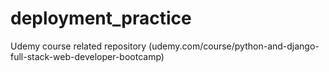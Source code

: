 # deployment_practice
Udemy course related repository (udemy.com/course/python-and-django-full-stack-web-developer-bootcamp)
